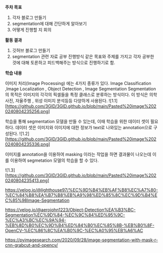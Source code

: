 **주차 목표** 
1. 각자 블로그 만들기 
2. segmentation에 대해 간단하게 알아보기 
3. 어떻게 진행할 지 회의


**활동 결과** 
1. 깃허브 블로그 만들기
2. segmentation 관련 자료 공부 진행방식 같은 목표와 주제를 가지고 각자 공부한 것에 대해 토론하고 피드백해주는 방식으로 진행하기로 함. 


**학습 내용**

이미지 처리(Image Processing) 에는 4가지 종류가 있다.
Image Classification  ,Image Localization , Object Detection , Image Segmentation
Segmentation의 목적은 이미지의 각각의 픽셀들을 특정 클래스로 분류하는 방식이다.
이 방식은 의학 사진, 자율주행 , 위성 이미지 분석등등 다양하게 사용된다.
![1.1][https://github.com/3GID/3GID.github.io/blob/main/Pasted%20image%2020240804235256.png]

학습을 통해 segmentation 모델을 만들 수 있는데, 이때 학습을 위한 데이터 셋이 필요하다. 데이터 셋은 이미지와 이미지에 대한 정보가 text로 나와있는 annotation으로 구성된다. 
![1.2][https://github.com/3GID/3GID.github.io/blob/main/Pasted%20image%2020240804235336.png]

이미지를 annotation을 이용하여 masking 이라는 작업을 하면 
결과물이 나오는데 이를 이용하여 segmetation 모델의 학습을 할 수 있다.

![1.3][https://github.com/3GID/3GID.github.io/blob/main/Pasted%20image%2020240804235413.png]


https://velog.io/@lighthouse97/%EC%9D%B4%EB%AF%B8%EC%A7%80-%EC%84%B8%EA%B7%B8%EB%A9%98%ED%85%8C%EC%9D%B4%EC%85%98Image-Segmentation

https://velog.io/@aerojohn1223/Object-Detection%EA%B3%BC-Segmentation%EC%9D%84-%EC%9C%84%ED%95%9C-%EC%A3%BC%EC%9A%94-%EB%8D%B0%EC%9D%B4%ED%84%B0%EC%85%8B-%EB%B0%8F-OpenCV-%EC%86%8C%EA%B0%9C-%EC%A0%95%EB%A6%AC

https://pyimagesearch.com/2020/09/28/image-segmentation-with-mask-r-cnn-grabcut-and-opencv/